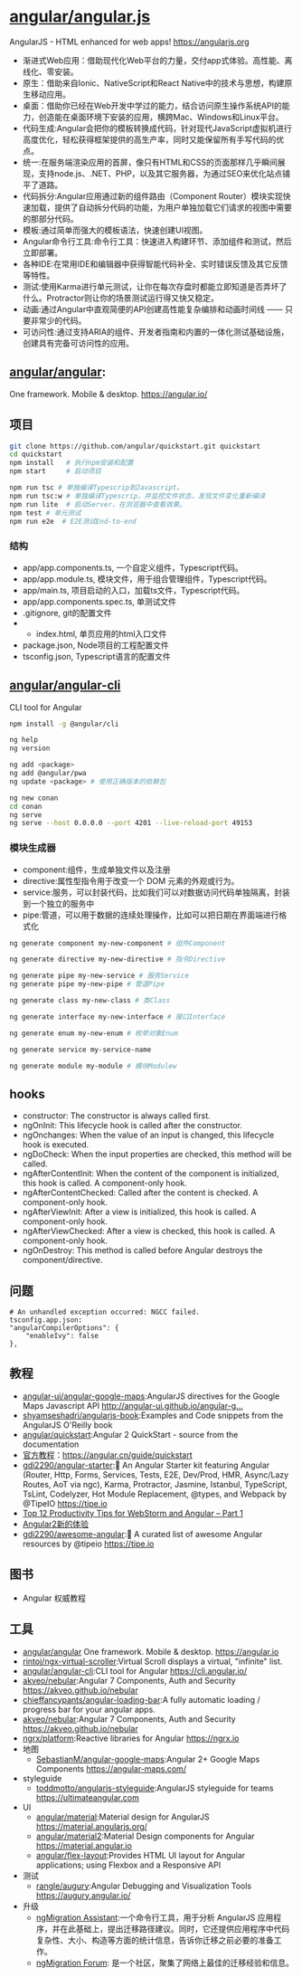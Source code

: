 # [angular/angular.js](https://github.com/angular/angular.js)

AngularJS - HTML enhanced for web apps! https://angularjs.org

* 渐进式Web应用：借助现代化Web平台的力量，交付app式体验。高性能、离线化、零安装。
* 原生：借助来自Ionic、NativeScript和React Native中的技术与思想，构建原生移动应用。
* 桌面：借助你已经在Web开发中学过的能力，结合访问原生操作系统API的能力，创造能在桌面环境下安装的应用，横跨Mac、Windows和Linux平台。
* 代码生成:Angular会把你的模板转换成代码，针对现代JavaScript虚拟机进行高度优化，轻松获得框架提供的高生产率，同时又能保留所有手写代码的优点。
* 统一:在服务端渲染应用的首屏，像只有HTML和CSS的页面那样几乎瞬间展现，支持node.js、.NET、PHP，以及其它服务器，为通过SEO来优化站点铺平了道路。
* 代码拆分:Angular应用通过新的组件路由（Component Router）模块实现快速加载，提供了自动拆分代码的功能，为用户单独加载它们请求的视图中需要的那部分代码。
* 模板:通过简单而强大的模板语法，快速创建UI视图。
* Angular命令行工具:命令行工具：快速进入构建环节、添加组件和测试，然后立即部署。
* 各种IDE:在常用IDE和编辑器中获得智能代码补全、实时错误反馈及其它反馈等特性。
* 测试:使用Karma进行单元测试，让你在每次存盘时都能立即知道是否弄坏了什么。Protractor则让你的场景测试运行得又快又稳定。
* 动画:通过Angular中直观简便的API创建高性能复杂编排和动画时间线 —— 只要非常少的代码。
* 可访问性:通过支持ARIA的组件、开发者指南和内置的一体化测试基础设施，创建具有完备可访问性的应用。

## [angular/angular](https://github.com/angular/angular):

One framework. Mobile & desktop. https://angular.io/

## 项目

```sh
git clone https://github.com/angular/quickstart.git quickstart
cd quickstart
npm install   # 执行npm安装和配置
npm start     # 启动项目

npm run tsc # 单独编译Typescrip到Javascript。
npm run tsc:w # 单独编译Typescrip，并监控文件状态，发现文件变化重新编译
npm run lite  # 启动Server，在浏览器中查看效果。
npm test # 单元测试
npm run e2e  # E2E测试End-to-end
```

### 结构

* app/app.components.ts, 一个自定义组件，Typescript代码。
* app/app.module.ts, 模块文件，用于组合管理组件，Typescript代码。
* app/main.ts, 项目启动的入口，加载ts文件，Typescript代码。
* app/app.components.spec.ts, 单测试文件
* .gitignore, git的配置文件
* * index.html, 单页应用的html入口文件
* package.json, Node项目的工程配置文件
* tsconfig.json, Typescript语言的配置文件

## [angular/angular-cli](https://github.com/angular/angular-cli)

CLI tool for Angular

```sh
npm install -g @angular/cli

ng help
ng version

ng add <package>
ng add @angular/pwa
ng update <package> # 使用正确版本的依赖包

ng new conan
cd conan
ng serve
ng serve --host 0.0.0.0 --port 4201 --live-reload-port 49153
```

### 模块生成器

* component:组件，生成单独文件以及注册
* directive:属性型指令用于改变一个 DOM 元素的外观或行为。
* service:服务，可以封装代码，比如我们可以对数据访问代码单独隔离，封装到一个独立的服务中
* pipe:管道，可以用于数据的连续处理操作，比如可以把日期在界面端进行格式化

```sh
ng generate component my-new-component # 组件Component

ng generate directive my-new-directive # 指令Directive

ng generate pipe my-new-service # 服务Service
ng generate pipe my-new-pipe # 管道Pipe

ng generate class my-new-class # 类Class

ng generate interface my-new-interface # 接口Interface

ng generate enum my-new-enum # 枚举对象Enum

ng generate service my-service-name

ng generate module my-module # 模块Modulew
```

## hooks

* constructor: The constructor is always called first.
* ngOnInit: This lifecycle hook is called after the constructor.
* ngOnchanges: When the value of an input is changed, this lifecycle hook is executed.
* ngDoCheck: When the input properties are checked, this method will be called.
* ngAfterContentInit: When the content of the component is initialized, this hook is called. A component-only hook.
* ngAfterContentChecked: Called after the content is checked. A component-only hook.
* ngAfterViewInit: After a view is initialized, this hook is called. A component-only hook.
* ngAfterViewChecked: After a view is checked, this hook is called. A component-only hook.
* ngOnDestroy: This method is called before Angular destroys the component/directive.

## 问题

```
# An unhandled exception occurred: NGCC failed.
tsconfig.app.json:
"angularCompilerOptions": {
    "enableIvy": false
},
```

## 教程

* [angular-ui/angular-google-maps](https://github.com/angular-ui/angular-google-maps):AngularJS directives for the Google Maps Javascript API http://angular-ui.github.io/angular-g…
* [shyamseshadri/angularjs-book](https://github.com/shyamseshadri/angularjs-book):Examples and Code snippets from the AngularJS O'Reilly book
* [angular/quickstart](https://github.com/angular/quickstart):Angular 2 QuickStart - source from the documentation
* [官方教程](https://angular.io)：https://angular.cn/guide/quickstart
* [gdi2290/angular-starter](https://github.com/gdi2290/angular-starter):🎉 An Angular Starter kit featuring Angular (Router, Http, Forms, Services, Tests, E2E, Dev/Prod, HMR, Async/Lazy Routes, AoT via ngc), Karma, Protractor, Jasmine, Istanbul, TypeScript, TsLint, Codelyzer, Hot Module Replacement, @types, and Webpack by @TipeIO https://tipe.io
* [Top 12 Productivity Tips for WebStorm and Angular – Part 1](https://www.sitepoint.com/productivity-tips-for-webstorm-and-angular-part-1/)
* [Angular2新的体验](http://blog.fens.me/angular2-init/)
* [gdi2290/awesome-angular](https://github.com/gdi2290/awesome-angular):📄 A curated list of awesome Angular resources by @tipeio https://tipe.io

## 图书

* Angular 权威教程

## 工具

* [angular/angular](https://github.com/angular/angular) One framework. Mobile & desktop. https://angular.io
* [rintoj/ngx-virtual-scroller](https://github.com/rintoj/ngx-virtual-scroller):Virtual Scroll displays a virtual, "infinite" list.
* [angular/angular-cli](https://github.com/angular/angular-cli):CLI tool for Angular https://cli.angular.io/
* [akveo/nebular](https://github.com/akveo/nebular):Angular 7 Components, Auth and Security https://akveo.github.io/nebular
* [chieffancypants/angular-loading-bar](https://github.com/chieffancypants/angular-loading-bar):A fully automatic loading / progress bar for your angular apps.
* [akveo/nebular](https://github.com/akveo/nebular):Angular 7 Components, Auth and Security https://akveo.github.io/nebular
* [ngrx/platform](https://github.com/ngrx/platform):Reactive libraries for Angular https://ngrx.io
* 地图
  - [SebastianM/angular-google-maps](https://github.com/SebastianM/angular-google-maps):Angular 2+ Google Maps Components https://angular-maps.com/
* styleguide
  - [toddmotto/angularjs-styleguide](https://github.com/toddmotto/angularjs-styleguide):AngularJS styleguide for teams https://ultimateangular.com
* UI
  - [angular/material](https://github.com/angular/material):Material design for AngularJS https://material.angularjs.org/
  - [angular/material2](https://github.com/angular/material2):Material Design components for Angular https://material.angular.io
  - [angular/flex-layout](https://github.com/angular/flex-layout):Provides HTML UI layout for Angular applications; using Flexbox and a Responsive API
* 测试
  - [rangle/augury](https://github.com/rangle/augury):Angular Debugging and Visualization Tools https://augury.angular.io/
* 升级
  - [ngMigration Assistant](https://github.com/ellamaolson/ngMigration-Assistant):一个命令行工具，用于分析 AngularJS 应用程序，并在此基础上，提出迁移路径建议。同时，它还提供应用程序中代码复杂性、大小、构造等方面的统计信息，告诉你迁移之前必要的准备工作。
  - [ngMigration Forum](https://github.com/angular/ngMigration-Forum/wiki): 是一个社区，聚集了网络上最佳的迁移经验和信息。
